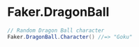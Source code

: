 # Faker.DragonBall

```cs
// Random Dragon Ball character
Faker.DragonBall.Character() //=> "Goku"
```